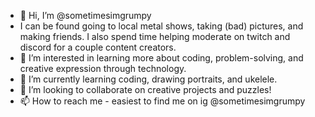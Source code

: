 - 👋 Hi, I’m @sometimesimgrumpy
- I can be found going to local metal shows, taking (bad) pictures, and making friends. I also spend time helping moderate on twitch and discord for a couple content creators.
- 👀 I’m interested in learning more about coding, problem-solving, and creative expression through technology.
- 🌱 I’m currently learning coding, drawing portraits, and ukelele.
- 💞️ I’m looking to collaborate on creative projects and puzzles!
- 📫 How to reach me - easiest to find me on ig @sometimesimgrumpy
